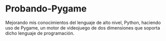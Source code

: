 # Probando-Pygame
Mejorando mis conocimientos del lenguaje de alto nivel, Python, haciendo uso de Pygame, un motor de videojuego de dos dimensiones que soporta dicho lenguaje de programación.
